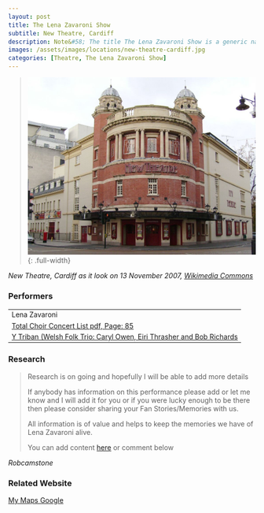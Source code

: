 ```yaml
---
layout: post
title: The Lena Zavaroni Show
subtitle: New Theatre, Cardiff
description: Note&#58; The title The Lena Zavaroni Show is a generic name for shows Starring Lena Zavaroni that had no original show title for the theatre at which Lena was appearing.
images: /assets/images/locations/new-theatre-cardiff.jpg
categories: [Theatre, The Lena Zavaroni Show]
---
```


> ![](/assets/images/locations/new-theatre-cardiff.jpg){: .full-width}

<cite>New Theatre, Cardiff as it look on 13 November 2007,  [Wikimedia Commons](https://commons.wikimedia.org/wiki/File:New_Theatre_Cardiff.jpg)</cite>

### Performers
<table>
<tr><td>Lena Zavaroni</td></tr>
<tr><td><a href="/assets/pdf/Total-Choir-Concert-List---Website.pdf#page=85">Total Choir Concert List pdf, Page: 85</a></td></tr>
<tr><td><a href="https://www.bbc.co.uk/music/artists/bcfdb274-dbde-4f86-8b74-ce1aeb4c807d">Y Triban (Welsh Folk Trio: Caryl Owen, Eiri Thrasher and Bob Richards</a></td></tr>
</table>

### Research
> Research is on going and hopefully I will be able to add more details
>
> If anybody has information on this performance please add or let me know and I will add it for you or if you were lucky enough to be there then please consider sharing your Fan Stories/Memories with us.
>
> All information is of value and helps to keep the memories we have of Lena Zavaroni alive.
>
> You can add content [here](https://github.com/FanzOfLenaZavaroni/fanzoflenazavaroni.github.io) or comment below

<cite>Robcamstone</cite>

### Related Website
<span class="post-categories">[My Maps Google](https://www.google.com/maps/d/u/0/viewer?mid=1D1D0ERV_FQMNb9XZzJ-J3yUlK8aI4vhI&ll=51.4836596%2C-3.1754450999999335&z=19)</span>

